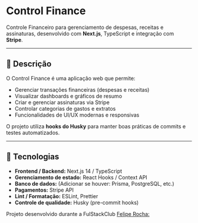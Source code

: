# Control Finance

Controle Financeiro para gerenciamento de despesas, receitas e assinaturas, desenvolvido com **Next.js**, TypeScript e integração com **Stripe**.

---

## 📝 Descrição

O Control Finance é uma aplicação web que permite:

- Gerenciar transações financeiras (despesas e receitas)
- Visualizar dashboards e gráficos de resumo
- Criar e gerenciar assinaturas via Stripe
- Controlar categorias de gastos e extratos
- Funcionalidades de UI/UX modernas e responsivas

O projeto utiliza **hooks do Husky** para manter boas práticas de commits e testes automatizados.

---

## 🚀 Tecnologias

- **Frontend / Backend:** Next.js 14 / TypeScript  
- **Gerenciamento de estado:** React Hooks / Context API  
- **Banco de dados:** (Adicionar se houver: Prisma, PostgreSQL, etc.)  
- **Pagamentos:** Stripe API  
- **Lint / Formatação:** ESLint, Prettier  
- **Controle de qualidade:** Husky (pre-commit hooks)

Projeto desenvolvido durante a FulStackClub
[Felipe Rocha:](https://github.com/felipemotarocha)
